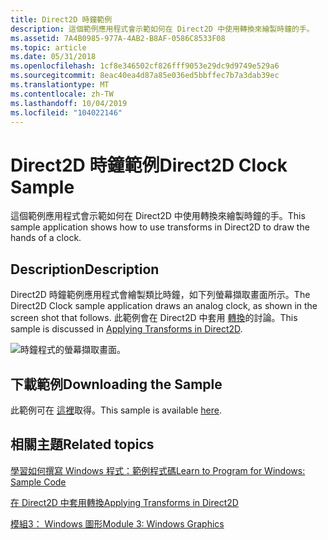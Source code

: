 ```yaml
---
title: Direct2D 時鐘範例
description: 這個範例應用程式會示範如何在 Direct2D 中使用轉換來繪製時鐘的手。
ms.assetid: 7A4B0985-977A-4AB2-B8AF-0586C8533F08
ms.topic: article
ms.date: 05/31/2018
ms.openlocfilehash: 1cf8e346502cf826fff9053e29dc9d9749e529a6
ms.sourcegitcommit: 8eac40ea4d87a85e036ed5bbffec7b7a3dab39ec
ms.translationtype: MT
ms.contentlocale: zh-TW
ms.lasthandoff: 10/04/2019
ms.locfileid: "104022146"
---
```

# <a name="direct2d-clock-sample"></a><span data-ttu-id="cdfe3-103">Direct2D 時鐘範例</span><span class="sxs-lookup"><span data-stu-id="cdfe3-103">Direct2D Clock Sample</span></span>

<span data-ttu-id="cdfe3-104">這個範例應用程式會示範如何在 Direct2D 中使用轉換來繪製時鐘的手。</span><span class="sxs-lookup"><span data-stu-id="cdfe3-104">This sample application shows how to use transforms in Direct2D to draw the hands of a clock.</span></span>

## <a name="description"></a><span data-ttu-id="cdfe3-105">Description</span><span class="sxs-lookup"><span data-stu-id="cdfe3-105">Description</span></span>

<span data-ttu-id="cdfe3-106">Direct2D 時鐘範例應用程式會繪製類比時鐘，如下列螢幕擷取畫面所示。</span><span class="sxs-lookup"><span data-stu-id="cdfe3-106">The Direct2D Clock sample application draws an analog clock, as shown in the screen shot that follows.</span></span> <span data-ttu-id="cdfe3-107">此範例會在 Direct2D 中套用 [轉換](applying-transforms-in-direct2d.md)的討論。</span><span class="sxs-lookup"><span data-stu-id="cdfe3-107">This sample is discussed in [Applying Transforms in Direct2D](applying-transforms-in-direct2d.md).</span></span>

![時鐘程式的螢幕擷取畫面。](images/clock.png)

## <a name="downloading-the-sample"></a><span data-ttu-id="cdfe3-109">下載範例</span><span class="sxs-lookup"><span data-stu-id="cdfe3-109">Downloading the Sample</span></span>

<span data-ttu-id="cdfe3-110">此範例可在 [這裡](https://github.com/microsoft/Windows-classic-samples/tree/master/Samples/Win7Samples/begin/LearnWin32/Direct2DClock)取得。</span><span class="sxs-lookup"><span data-stu-id="cdfe3-110">This sample is available [here](https://github.com/microsoft/Windows-classic-samples/tree/master/Samples/Win7Samples/begin/LearnWin32/Direct2DClock).</span></span>

## <a name="related-topics"></a><span data-ttu-id="cdfe3-111">相關主題</span><span class="sxs-lookup"><span data-stu-id="cdfe3-111">Related topics</span></span>

<dl> <dt>

[<span data-ttu-id="cdfe3-112">學習如何撰寫 Windows 程式：範例程式碼</span><span class="sxs-lookup"><span data-stu-id="cdfe3-112">Learn to Program for Windows: Sample Code</span></span>](learn-to-program-for-windows--sample-code.md)
</dt> <dt>

[<span data-ttu-id="cdfe3-113">在 Direct2D 中套用轉換</span><span class="sxs-lookup"><span data-stu-id="cdfe3-113">Applying Transforms in Direct2D</span></span>](applying-transforms-in-direct2d.md)
</dt> <dt>

[<span data-ttu-id="cdfe3-114">模組3： Windows 圖形</span><span class="sxs-lookup"><span data-stu-id="cdfe3-114">Module 3: Windows Graphics</span></span>](module-3---windows-graphics.md)
</dt> </dl>

 

 




